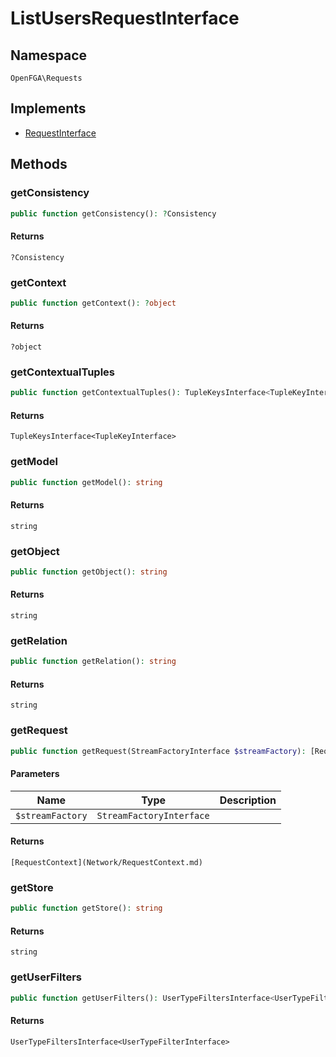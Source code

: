 # ListUsersRequestInterface


## Namespace
`OpenFGA\Requests`

## Implements
* [RequestInterface](Requests/RequestInterface.md)



## Methods
### getConsistency


```php
public function getConsistency(): ?Consistency
```



#### Returns
`?Consistency`

### getContext


```php
public function getContext(): ?object
```



#### Returns
`?object`

### getContextualTuples


```php
public function getContextualTuples(): TupleKeysInterface<TupleKeyInterface>
```



#### Returns
`TupleKeysInterface<TupleKeyInterface>`

### getModel


```php
public function getModel(): string
```



#### Returns
`string`

### getObject


```php
public function getObject(): string
```



#### Returns
`string`

### getRelation


```php
public function getRelation(): string
```



#### Returns
`string`

### getRequest


```php
public function getRequest(StreamFactoryInterface $streamFactory): [RequestContext](Network/RequestContext.md)
```


#### Parameters
| Name | Type | Description |
|------|------|-------------|
| `$streamFactory` | `StreamFactoryInterface` |  |

#### Returns
`[RequestContext](Network/RequestContext.md)`

### getStore


```php
public function getStore(): string
```



#### Returns
`string`

### getUserFilters


```php
public function getUserFilters(): UserTypeFiltersInterface<UserTypeFilterInterface>
```



#### Returns
`UserTypeFiltersInterface<UserTypeFilterInterface>`

